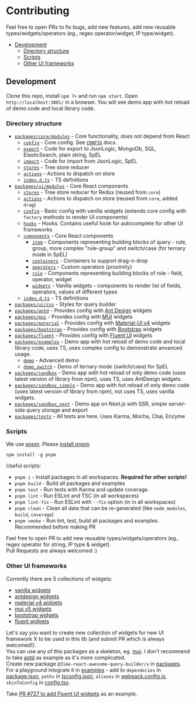 # Contributing

Feel free to open PRs to fix bugs, add new features, add new reusable types/widgets/operators (eg., regex operator/widget, IP type/widget).  

* [Development](#development)
  * [Directory structure](#directory-structure) 
  * [Scripts](#scripts)
  * [Other UI frameworks](#other-ui-frameworks)


## Development
Clone this repo, install `npm 7+` and run `npm start`. 
Open `http://localhost:3001/` in a browser. 
You will see demo app with hot reload of demo code and local library code. 

### Directory structure
- [`packages/core/modules`](/packages/core/modules) - Core functionality, does not depend from React
  - [`config`](/packages/core/modules/config) - Core config. See [`CONFIG`](/CONFIG.adoc) docs.
  - [`export`](/packages/core/modules/export) - Code for export to JsonLogic, MongoDb, SQL, ElasticSearch, plain string, SpEL
  - [`import`](/packages/core/modules/import) - Code for import from JsonLogic, SpEL
  - [`stores`](/packages/core/modules/stores) - Tree store reducer
  - [`actions`](/packages/core/modules/actions) - Actions to dispatch on store
  - [`index.d.ts`](/packages/core/modules/index.d.ts) - TS definitions
- [`packages/ui/modules`](/packages/ui/modules) - Core React components
  - [`stores`](/packages/ui/modules/stores) - Tree store reducer for Redux (reused from `core`)
  - [`actions`](/packages/ui/modules/actions) - Actions to dispatch on store (reused from `core`, added `drag`)
  - [`config`](/packages/ui/modules/config) - Basic config with vanilla widgets (extends core config with `factory` methods to render UI components)
  - [`hooks`](/packages/ui/modules/hooks) - Hooks. Contains useful hook for autocomplete for other UI frameworks
  - [`components`](/packages/ui/modules/components) - Core React components
    - [`item`](/packages/ui/modules/components/item) - Components representing building blocks of query - rule, group, more complex "rule-group" and switch/case (for ternary mode in SpEL)
    - [`containers`](/packages/ui/modules/components/containers) - Containers to support drag-n-drop
    - [`operators`](/packages/ui/modules/components/operators) - Custom operators (proximity)
    - [`rule`](/packages/ui/modules/components/rule) - Components representing building blocks of rule - field, operator, widget
    - [`widgets`](/packages/ui/modules/components/widgets) - Vanilla widgets - components to render list of fields, operators, values of different types
  - [`index.d.ts`](/packages/ui/modules/index.d.ts) - TS definitions
- [`packages/ui/css`](/packages/ui/css) - Styles for query builder
- [`packages/antd`](/packages/antd) - Provides config with [Ant Design](https://ant.design/) widgets
- [`packages/mui`](/packages/mui) - Provides config with [MUI](https://mui.com/) widgets
- [`packages/material`](/packages/material) - Provides config with [Material-UI v4](https://v4.mui.com/) widgets
- [`packages/bootstrap`](/packages/bootstrap) - Provides config with [Bootstrap](https://reactstrap.github.io/) widgets
- [`packages/fluent`](/packages/fluent) - Provides config with [Fluent UI](https://developer.microsoft.com/en-us/fluentui#/get-started/web) widgets
- [`packages/examples`](/packages/examples) - Demo app with hot reload of demo code and local library code, uses TS, uses complex config to demonstrate anvanced usage.
  - [`demo`](/packages/examples/demo) - Advanced demo
  - [`demo_switch`](/packages/examples/demo_switch) - Demo of ternary mode (switch/case) for SpEL
- [`packages/sandbox`](/packages/sandbox) - Demo app with hot reload of only demo code (uses latest version of library from npm), uses TS, uses AntDesign widgets.
- [`packages/sandbox_simple`](/packages/sandbox_simple) - Demo app with hot reload of only demo code (uses latest version of library from npm), not uses TS, uses vanilla widgets.
- [`packages/sandbox_next`](/packages/sandbox_next) - Demo app on Next.js with SSR, simple server-side query storage and export
- [`packages/tests`](/packages/tests) - All tests are here. Uses Karma, Mocha, Chai, Enzyme

### Scripts
We use [pnpm](https://pnpm.io/). Please [install pnpm](https://pnpm.io/installation):
```
npm install -g pnpm
```

Useful scripts:
- `pnpm i` - Install packages in all workspaces. **Required for other scripts!**
- `pnpm build` - Build all packages and examples
- `pnpm test` - Run tests with Karma and update coverage.
- `pnpm lint` - Run ESLint and TSC (in all workspaces)
- `pnpm lint-fix` - Run ESLint with `--fix` option (in in all workspaces)
- `pnpm clean` - Clean all data that can be re-generated (like `node_modules`, `build`, `coverage`)
- `pnpm smoke` - Run lint, test, build all packages and examples. Recommended before making PR

Feel free to open PR to add new reusable types/widgets/operators (eg., regex operator for string, IP type & widget).  
Pull Requests are always welcomed :)

### Other UI frameworks
Currently there are 5 collections of widgets:
- [vanilla widgets](/packages/ui/modules/components/widgets/vanilla)
- [antdesign widgets](/packages/antd)
- [material v4 widgets](/packages/material)
- [mui v5 widgets](/packages/mui)
- [bootstrap widgets](/packages/bootstrap)
- [fluent widgets](/packages/fluent)

Let's say you want to create new collection of widgets for new UI framework X to be used in this lib (and submit PR which is always welcomed!).  
You can use any of this packages as a skeleton, eg. [mui](/packages/mui). I don't recommend to take [antd](/packages/antd) as example as it's more complicated.  
Create new package `@314e-react-awesome-query-builder/x` in [packages](/packages). 
For a playground integrate it in [examples](/packages/examples) - add to `dependecies` in [package.json](/packages/examples/package.json), `paths` in [tsconfig.json](/packages/examples/tsconfig.json), `aliases` in [webpack.config.js](/packages/examples/webpack.config.js), `skinToConfig` in [config.tsx](/packages/examples/demo/config.tsx).

Take [PR #727 to add Fluent UI widgets](https://github.com/ukrbublik/react-awesome-query-builder/pull/727) as an example.
